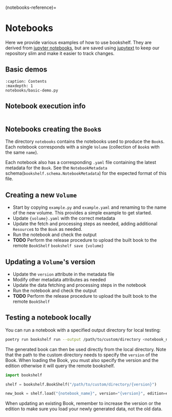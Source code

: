 (notebooks-reference)=
# Notebooks

Here we provide various examples of how to use bookshelf.
They  are derived from
[jupyter notebooks](https://docs.jupyter.org/en/latest/start/index.html),
but are saved using [jupytext](https://jupytext.readthedocs.io/en/latest/)
to keep our repository slim and make it easier to track changes.

## Basic demos

```{toctree}
:caption: Contents
:maxdepth: 1
notebooks/basic-demo.py
```

## Notebook execution info

```{nb-exec-table}
```

## Notebooks creating the `Book`s

The directory `notebooks` contains the notebooks used to produce the `Book`s. Each
notebook  corresponds with a single `Volume` (collection of `Book`s with the same
`name`).

Each notebook also has a corresponding `.yaml` file containing the latest metadata
for the `Book`. See the `NotebookMetadata` schema(`bookshelf.schema.NotebookMetadata`)
for the expected format of this file.

## Creating a new `Volume`

* Start by copying `example.py` and `example.yaml` and renaming to the name of
  the new volume. This provides a simple example to get started.
* Update `{volume}.yaml` with the correct metadata
* Update the fetch and processing steps as needed, adding additional `Resource`s
  to the `Book` as needed.
* Run the notebook and check the output
* **TODO** Perform the release procedure to upload the built book to the remote
  `BookShelf`
  `bookshelf save {volume}`

## Updating a `Volume`'s version

* Update the `version` attribute in the metadata file
* Modify other metadata attributes as needed
* Update the data fetching and processing steps in the notebook
* Run the notebook and check the output
* **TODO** Perform the release procedure to upload the built book to the remote
  `BookShelf`

## Testing a notebook locally

You can run a notebook with a specified output directory for local testing:
```bash
poetry run bookshelf run --output /path/to/custom/directory <notebook_name>
```

The generated book can then be used directly from the local directory.
Note that the path to the custom directory needs to specify the `version` of the
Book.
When loading the Book, you must also specify the version and the edition otherwise it
will query the remote bookshelf.

```python
import bookshelf

shelf = bookshelf.BookShelf("/path/to/custom/directory/{version}")

new_book = shelf.load("{notebook_name}", version="{version}", edition=edition)
```
When updating an existing Book, remember to increase the version or the edition to make
sure you load your newly generated data, not the old data.
